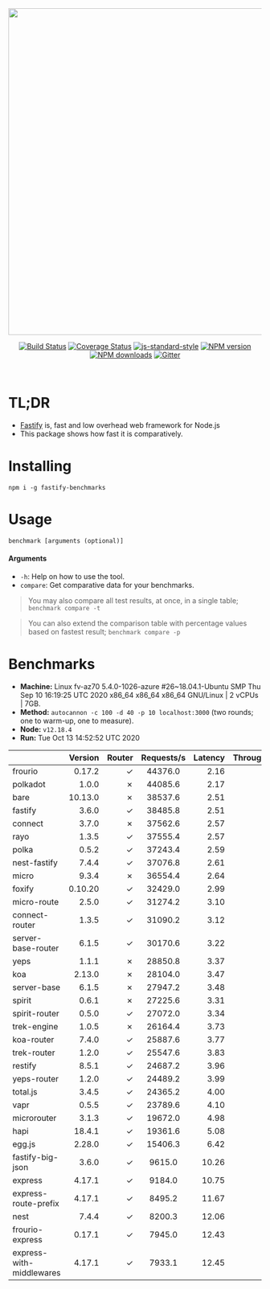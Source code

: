 <div align="center">
<img src="https://github.com/fastify/graphics/raw/master/full-logo.png" width="650" height="auto"/>
</div>

<div align="center">

[![Build Status](https://travis-ci.org/fastify/fastify.svg?branch=master)](https://travis-ci.org/fastify/fastify)
[![Coverage Status](https://coveralls.io/repos/github/fastify/fastify/badge.svg?branch=master)](https://coveralls.io/github/fastify/fastify?branch=master)
[![js-standard-style](https://img.shields.io/badge/code%20style-standard-brightgreen.svg?style=flat)](http://standardjs.com/)
[![NPM version](https://img.shields.io/npm/v/fastify.svg?style=flat)](https://www.npmjs.com/package/fastify)
[![NPM downloads](https://img.shields.io/npm/dm/fastify.svg?style=flat)](https://www.npmjs.com/package/fastify) [![Gitter](https://badges.gitter.im/gitterHQ/gitter.svg)](https://gitter.im/fastify)
</div>
<br />

# TL;DR

* [Fastify](https://github.com/fastify/fastify) is, fast and low overhead web framework for Node.js
* This package shows how fast it is comparatively.

# Installing

```
npm i -g fastify-benchmarks
```

# Usage

```
benchmark [arguments (optional)]
```

#### Arguments

* `-h`: Help on how to use the tool.
* `compare`: Get comparative data for your benchmarks.

> You may also compare all test results, at once, in a single table; `benchmark compare -t`

> You can also extend the comparison table with percentage values based on fastest result; `benchmark compare -p`
# Benchmarks
* __Machine:__ Linux fv-az70 5.4.0-1026-azure #26~18.04.1-Ubuntu SMP Thu Sep 10 16:19:25 UTC 2020 x86_64 x86_64 x86_64 GNU/Linux | 2 vCPUs | 7GB.
* __Method:__ `autocannon -c 100 -d 40 -p 10 localhost:3000` (two rounds; one to warm-up, one to measure).
* __Node:__ `v12.18.4`
* __Run:__ Tue Oct 13 14:52:52 UTC 2020

|                          | Version | Router | Requests/s | Latency | Throughput/Mb |
| :--                      | --:     | --:    | :-:        | --:     | --:           |
| frourio                  | 0.17.2  | ✓      | 44376.0    | 2.16    | 6.43          |
| polkadot                 | 1.0.0   | ✗      | 44085.6    | 2.17    | 6.89          |
| bare                     | 10.13.0 | ✗      | 38537.6    | 2.51    | 6.03          |
| fastify                  | 3.6.0   | ✓      | 38485.8    | 2.51    | 6.02          |
| connect                  | 3.7.0   | ✗      | 37562.6    | 2.57    | 5.87          |
| rayo                     | 1.3.5   | ✓      | 37555.4    | 2.57    | 5.87          |
| polka                    | 0.5.2   | ✓      | 37243.4    | 2.59    | 5.83          |
| nest-fastify             | 7.4.4   | ✓      | 37076.8    | 2.61    | 5.41          |
| micro                    | 9.3.4   | ✗      | 36554.4    | 2.64    | 5.72          |
| foxify                   | 0.10.20 | ✓      | 32429.0    | 2.99    | 4.61          |
| micro-route              | 2.5.0   | ✓      | 31274.2    | 3.10    | 4.89          |
| connect-router           | 1.3.5   | ✓      | 31090.2    | 3.12    | 4.86          |
| server-base-router       | 6.1.5   | ✓      | 30170.6    | 3.22    | 4.72          |
| yeps                     | 1.1.1   | ✗      | 28850.8    | 3.37    | 4.51          |
| koa                      | 2.13.0  | ✗      | 28104.0    | 3.47    | 4.40          |
| server-base              | 6.1.5   | ✗      | 27947.2    | 3.48    | 4.37          |
| spirit                   | 0.6.1   | ✗      | 27225.6    | 3.31    | 4.26          |
| spirit-router            | 0.5.0   | ✓      | 27072.0    | 3.34    | 4.23          |
| trek-engine              | 1.0.5   | ✗      | 26164.4    | 3.73    | 3.72          |
| koa-router               | 7.4.0   | ✓      | 25887.6    | 3.77    | 4.05          |
| trek-router              | 1.2.0   | ✓      | 25547.6    | 3.83    | 3.63          |
| restify                  | 8.5.1   | ✓      | 24687.2    | 3.96    | 3.91          |
| yeps-router              | 1.2.0   | ✓      | 24489.2    | 3.99    | 3.83          |
| total.js                 | 3.4.5   | ✓      | 24365.2    | 4.00    | 6.92          |
| vapr                     | 0.5.5   | ✓      | 23789.6    | 4.10    | 3.38          |
| microrouter              | 3.1.3   | ✓      | 19672.0    | 4.98    | 3.08          |
| hapi                     | 18.4.1  | ✓      | 19361.6    | 5.08    | 3.03          |
| egg.js                   | 2.28.0  | ✓      | 15406.3    | 6.42    | 5.08          |
| fastify-big-json         | 3.6.0   | ✓      | 9615.0     | 10.26   | 110.40        |
| express                  | 4.17.1  | ✓      | 9184.0     | 10.75   | 1.44          |
| express-route-prefix     | 4.17.1  | ✓      | 8495.2     | 11.67   | 2.96          |
| nest                     | 7.4.4   | ✓      | 8200.3     | 12.06   | 1.69          |
| frourio-express          | 0.17.1  | ✓      | 7945.0     | 12.43   | 1.63          |
| express-with-middlewares | 4.17.1  | ✓      | 7933.1     | 12.45   | 2.87          |
